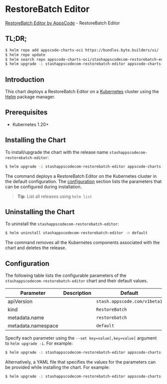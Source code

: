 # RestoreBatch Editor

[RestoreBatch Editor by AppsCode](https://appscode.com) - RestoreBatch Editor

## TL;DR;

```bash
$ helm repo add appscode-charts-oci https://bundles.byte.builders/ui/
$ helm repo update
$ helm search repo appscode-charts-oci/stashappscodecom-restorebatch-editor --version=v0.8.0
$ helm upgrade -i stashappscodecom-restorebatch-editor appscode-charts-oci/stashappscodecom-restorebatch-editor -n default --create-namespace --version=v0.8.0
```

## Introduction

This chart deploys a RestoreBatch Editor on a [Kubernetes](http://kubernetes.io) cluster using the [Helm](https://helm.sh) package manager.

## Prerequisites

- Kubernetes 1.20+

## Installing the Chart

To install/upgrade the chart with the release name `stashappscodecom-restorebatch-editor`:

```bash
$ helm upgrade -i stashappscodecom-restorebatch-editor appscode-charts-oci/stashappscodecom-restorebatch-editor -n default --create-namespace --version=v0.8.0
```

The command deploys a RestoreBatch Editor on the Kubernetes cluster in the default configuration. The [configuration](#configuration) section lists the parameters that can be configured during installation.

> **Tip**: List all releases using `helm list`

## Uninstalling the Chart

To uninstall the `stashappscodecom-restorebatch-editor`:

```bash
$ helm uninstall stashappscodecom-restorebatch-editor -n default
```

The command removes all the Kubernetes components associated with the chart and deletes the release.

## Configuration

The following table lists the configurable parameters of the `stashappscodecom-restorebatch-editor` chart and their default values.

|     Parameter      | Description |                 Default                 |
|--------------------|-------------|-----------------------------------------|
| apiVersion         |             | <code>stash.appscode.com/v1beta1</code> |
| kind               |             | <code>RestoreBatch</code>               |
| metadata.name      |             | <code>restorebatch</code>               |
| metadata.namespace |             | <code>default</code>                    |


Specify each parameter using the `--set key=value[,key=value]` argument to `helm upgrade -i`. For example:

```bash
$ helm upgrade -i stashappscodecom-restorebatch-editor appscode-charts-oci/stashappscodecom-restorebatch-editor -n default --create-namespace --version=v0.8.0 --set apiVersion=stash.appscode.com/v1beta1
```

Alternatively, a YAML file that specifies the values for the parameters can be provided while
installing the chart. For example:

```bash
$ helm upgrade -i stashappscodecom-restorebatch-editor appscode-charts-oci/stashappscodecom-restorebatch-editor -n default --create-namespace --version=v0.8.0 --values values.yaml
```
